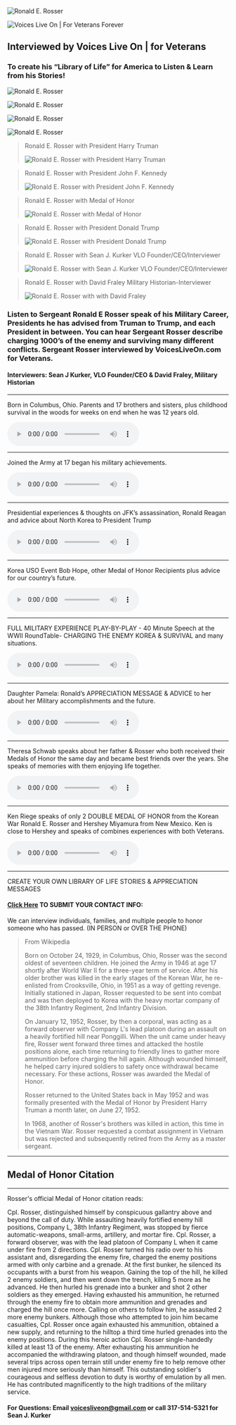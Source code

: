 <img alt="Ronald E. Rosser" src="./src/images/ronald-name.png" />

![Voices Live On | For Veterans Forever](/src/images/vlo-veterans.jpg "Voices Live on")

## Interviewed by Voices Live On | for Veterans

### To create his “Library of Life” for America to Listen & Learn from his Stories!


![Ronald E. Rosser](/src/images/ronald-1.png "Ronald E. Rosser")

![Ronald E. Rosser](/src/images/ronald-3.png "Ronald E. Rosser")

![Ronald E. Rosser](/src/images/ronald-2.png "Ronald E. Rosser")

![Ronald E. Rosser](/src/images/ronald-4.png "Ronald E. Rosser")

>Ronald E. Rosser with President Harry Truman
>
>![Ronald E. Rosser with President Harry Truman](/src/images/ronald-truman.jpg "Ronald E. Rosser with President Harry Truman")  


>Ronald E. Rosser with President John F. Kennedy
>
>![Ronald E. Rosser with President John F. Kennedy](/src/images/ronald-jfk.jpg "Ronald E. Rosser with President John F. Kennedy")


>Ronald E. Rosser with Medal of Honor
>
>![Ronald E. Rosser with Medal of Honor](/src/images/ronald-5.png "Ronald E. Rosser with Medal of Honor")


>Ronald E. Rosser with President Donald Trump
>
>![Ronald E. Rosser with President Donald Trump](/src/images/ronald-trump.jpg "Ronald E. Rosser with President Donald Trump")

>Ronald E. Rosser with Sean J. Kurker VLO Founder/CEO/Interviewer
>
>![Ronald E. Rosser with Sean J. Kurker VLO Founder/CEO/Interviewer](/src/images/ronald-kurker.jpg "Ronald E. Rosser with with Sean J. Kurker")


>Ronald E. Rosser with David Fraley Military Historian-Interviewer
>
>![Ronald E. Rosser with with David Fraley](/src/images/ronald-fraley.jpg "Ronald E. Rosser with with David Fraley")

### Listen to Sergeant Ronald E Rosser speak of his Military Career, Presidents he has advised from Truman to Trump,  and each President in between. You can hear Sergeant Rosser describe charging 1000’s of the enemy and surviving many different conflicts.  Sergeant Rosser interviewed by  VoicesLiveOn.com for Veterans.

#### Interviewers: Sean J Kurker, VLO Founder/CEO & David Fraley, Military Historian

***

Born in Columbus, Ohio. Parents and 17 brothers and sisters, plus childhood survival in the woods for weeks on end when he was 12 years old.

<audio controls src="https://s3.us-east-2.amazonaws.com/voicesliveon/Ronald+Rosser+Medal+of+Honor+Korean+War+1952+Veteran+%26+American+Hero+/4+mins+22+sec+Ronald+E+Rosser+beginning+of+Life+Columbus+Oh+Parents+John+Milton+Edeth+Marie+Rosser+17+siblings+would+escape+to+the+woods+for+weeks+and+survive+grade+school+and+high+school+Crooksville+Roseville+join+army+17+See+the+World.MP3"></audio>  

***

Joined the Army at 17 began his military achievements.

<audio controls src="https://s3.us-east-2.amazonaws.com/voicesliveon/Ronald+Rosser+Medal+of+Honor+Korean+War+1952+Veteran+%26+American+Hero+/11+min+33+secs+Ronald+E+Rosser+Sergeant+Joined+US+army+age+17+Air+Borne+motivation+Fort+Cambell+101st+Airborne+82nd+Air+borne+187th+Occupation+of+Japan+Instructor+at+Jump+School+Norman+Schwarzkopf+1956+Colin+Powell+Bob+Howard+Awards.MP3"></audio>  

***

Presidential experiences & thoughts on JFK’s assassination, Ronald Reagan and advice about North Korea to President Trump

<audio controls src="https://s3.us-east-2.amazonaws.com/voicesliveon/Ronald+Rosser+Medal+of+Honor+Korean+War+1952+Veteran+%26+American+Hero+/10+min+12+sec+Ronald+E+Rosser+Memories+with+Presidents+Since+Truman-+White+House+invites+John+F+Kennedy+day+before+assination+1+or+2+shooters+question+Regan+experiences++Advice+to+Trump+about+North+Korea+cant+trust+them.MP3"></audio>

***

Korea USO Event Bob Hope, other Medal of Honor Recipients plus advice for our country’s future.

<audio controls src="https://s3.us-east-2.amazonaws.com/voicesliveon/Ronald+Rosser+Medal+of+Honor+Korean+War+1952+Veteran+%26+American+Hero+/10+44+Ronald+E+Rosser+Medal+of+Honor+Korea-+David+Fraley+interviewer+Military+USO+Show+Korea+Bob+Hope+Sergeant+Alvin+York++has+met+ALL+Medal+of+Honor+recipients+Advice+for+our+Countrys+future++Not+being+a+hero+and+the+Tiger+face+off.MP3"></audio>

***

FULL MILITARY EXPERIENCE PLAY-BY-PLAY - 40 Minute Speech at the WWII RoundTable- CHARGING THE ENEMY KOREA & SURVIVAL and many situations.

<audio controls src="https://s3.us-east-2.amazonaws.com/voicesliveon/Ronald+Rosser+Medal+of+Honor+Korean+War+1952+Veteran+%26+American+Hero+/Story+of+charging+the+enemy+and+continued+to+advance+detail+after+detail+a+incredible+story+who+has+met+every+president+since+Truman"></audio>

***

Daughter Pamela: Ronald’s APPRECIATION MESSAGE & ADVICE to her about her Military accomplishments and the future.

<audio controls src="https://s3.us-east-2.amazonaws.com/voicesliveon/Ronald+Rosser+Medal+of+Honor+Korean+War+1952+Veteran+%26+American+Hero+/3+mins+Ronald+E+Rosser+Appreciation+about+Pamela+his+daughter++Air+Borne+and+how+great+she+is+and+Advice+for+her+future.MP3"></audio>

***

Theresa Schwab speaks about her father & Rosser who both received their Medals of Honor the same day and became best friends over the years. She speaks of memories with them enjoying life together.

<audio controls src="https://s3.us-east-2.amazonaws.com/voicesliveon/Ronald+Rosser+Medal+of+Honor+Korean+War+1952+Veteran+%26+American+Hero+/Theresa+Schwab+Jerry+Crumps+daughter+whose+father+received+the+Medal+of+Honor+with+Ronald+e+Rosser+and+speks+of+their+connection+and+experiences.MP3"></audio>

***

Ken Riege speaks of only 2 DOUBLE MEDAL OF HONOR from the Korean War Ronald E. Rosser and Hershey Miyamura from New Mexico. Ken is close to Hershey and speaks of combines experiences with both Veterans.

<audio controls src="https://s3.us-east-2.amazonaws.com/voicesliveon/Ronald+Rosser+Medal+of+Honor+Korean+War+1952+Veteran+%26+American+Hero+/Ken+Riege+speaks+of+Ronald+e+Rosser+and+Hershey+Miyamura+only+other+double+Medal+of+Honor+from+Korea+and+America+speaks+of+them+both.MP3"></audio>

***

CREATE YOUR OWN LIBRARY OF LIFE STORIES & APPRECIATION MESSAGES

#### [Click Here](https://docs.google.com/forms/d/e/1FAIpQLSeIDUyD1Abc3x1e2Nh5QEmcOKF73fejWjzGb_OTZfgg1k-LAw/viewform) TO SUBMIT YOUR CONTACT INFO:

We can interview individuals, families, and multiple people to honor someone who has passed. (IN PERSON or OVER THE PHONE)

>From Wikipedia
>
>Born on October 24, 1929, in Columbus, Ohio, Rosser was the second oldest of seventeen children. He joined the Army in 1946 at age 17 shortly after World War II for a three-year term of service. After his older brother was killed in the early stages of the Korean War, he re-enlisted from Crooksville, Ohio, in 1951 as a way of getting revenge. Initially stationed in Japan, Rosser requested to be sent into combat and was then deployed to Korea with the heavy mortar company of the 38th Infantry Regiment, 2nd Infantry Division.
>
>On January 12, 1952, Rosser, by then a corporal, was acting as a forward observer with Company L's lead platoon during an assault on a heavily fortified hill near Ponggilli. When the unit came under heavy fire, Rosser went forward three times and attacked the hostile positions alone, each time returning to friendly lines to gather more ammunition before charging the hill again. Although wounded himself, he helped carry injured soldiers to safety once withdrawal became necessary. For these actions, Rosser was awarded the Medal of Honor.
>
>Rosser returned to the United States back in May 1952 and was formally presented with the Medal of Honor by President Harry Truman a month later, on June 27, 1952.
>
>In 1968, another of Rosser's brothers was killed in action, this time in the Vietnam War. Rosser requested a combat assignment in Vietnam but was rejected and subsequently retired from the Army as a master sergeant.

***
## Medal of Honor Citation
***

Rosser's official Medal of Honor citation reads:

Cpl. Rosser, distinguished himself by conspicuous gallantry above and beyond the call of duty. While assaulting heavily fortified enemy hill positions, Company L, 38th Infantry Regiment, was stopped by fierce automatic-weapons, small-arms, artillery, and mortar fire. Cpl. Rosser, a forward observer, was with the lead platoon of Company L when it came under fire from 2 directions. Cpl. Rosser turned his radio over to his assistant and, disregarding the enemy fire, charged the enemy positions armed with only carbine and a grenade. At the first bunker, he silenced its occupants with a burst from his weapon. Gaining the top of the hill, he killed 2 enemy soldiers, and then went down the trench, killing 5 more as he advanced. He then hurled his grenade into a bunker and shot 2 other soldiers as they emerged. Having exhausted his ammunition, he returned through the enemy fire to obtain more ammunition and grenades and charged the hill once more. Calling on others to follow him, he assaulted 2 more enemy bunkers. Although those who attempted to join him became casualties, Cpl. Rosser once again exhausted his ammunition, obtained a new supply, and returning to the hilltop a third time hurled grenades into the enemy positions. During this heroic action Cpl. Rosser single-handedly killed at least 13 of the enemy. After exhausting his ammunition he accompanied the withdrawing platoon, and though himself wounded, made several trips across open terrain still under enemy fire to help remove other men injured more seriously than himself. This outstanding soldier's courageous and selfless devotion to duty is worthy of emulation by all men. He has contributed magnificently to the high traditions of the military service.

#### For Questions: Email voicesliveon@gmail.com  or call 317-514-5321 for Sean J. Kurker
